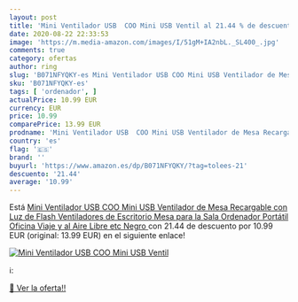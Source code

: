 ```yaml
---
layout: post
title: 'Mini Ventilador USB  COO Mini USB Ventil al 21.44 % de descuento'
date: 2020-08-22 22:33:53
image: 'https://m.media-amazon.com/images/I/51gM+IA2nbL._SL400_.jpg'
comments: true
category: ofertas
author: ring
slug: 'B071NFYQKY-es Mini Ventilador USB COO Mini USB Ventilador de Mesa...'
sku: 'B071NFYQKY-es'
tags: [ 'ordenador', ]
actualPrice: 10.99 EUR
currency: EUR
price: 10.99
comparePrice: 13.99 EUR
prodname: 'Mini Ventilador USB  COO Mini USB Ventilador de Mesa Recargable con Luz de Flash  Ventiladores de Escritorio Mesa para la Sala Ordenador Portátil Oficina Viaje y al Aire Libre etc  Negro '
country: 'es'
flag: '🇪🇸'
brand: ''
buyurl: 'https://www.amazon.es/dp/B071NFYQKY/?tag=tolees-21'
descuento: '21.44'
average: '10.99'
---
```


Está [Mini Ventilador USB  COO Mini USB Ventilador de Mesa Recargable con Luz de Flash  Ventiladores de Escritorio Mesa para la Sala Ordenador Portátil Oficina Viaje y al Aire Libre etc  Negro ](https://www.amazon.es/dp/B071NFYQKY/?tag=tolees-21) con 21.44 de descuento por 10.99 EUR (original: 13.99 EUR) en el siguiente enlace!

[![Mini Ventilador USB  COO Mini USB Ventil](https://m.media-amazon.com/images/I/51gM+IA2nbL._SL400_.jpg)](https://www.amazon.es/dp/B071NFYQKY/?tag=tolees-21)

ℹ️:


[🛒 Ver la oferta!!](https://www.amazon.es/dp/B071NFYQKY/?tag=tolees-21)
